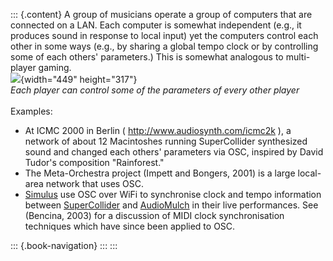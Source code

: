 ::: {.content}
A group of musicians operate a group of computers that are connected on
a LAN. Each computer is somewhat independent (e.g., it produces sound in
response to local input) yet the computers control each other in some
ways (e.g., by sharing a global tempo clock or by controlling some of
each others\' parameters.) This is somewhat analogous to multi-player
gaming.\
![](https://web.archive.org/web/20200203143511im_/http://www.cnmat.berkeley.edu/OpenSoundControl/img/full-network.jpg){width="449"
height="317"}\
*Each player can control some of the parameters of every other player*\
\
Examples:

-   At ICMC 2000 in Berlin ( <http://www.audiosynth.com/icmc2k> ), a
    network of about 12 Macintoshes running SuperCollider synthesized
    sound and changed each others' parameters via OSC, inspired by David
    Tudor's composition \"Rainforest.\"
-   The Meta-Orchestra project (Impett and Bongers, 2001) is a large
    local-area network that uses OSC.
-   [Simulus](http://listen.to/simulus) use OSC over WiFi to synchronise
    clock and tempo information between
    [SuperCollider](http://www.audiosynth.com/) and
    [AudioMulch](http://www.audiomulch.com/) in their live performances.
    See (Bencina, 2003) for a discussion of MIDI clock synchronisation
    techniques which have since been applied to OSC.

::: {.book-navigation}
:::
:::
